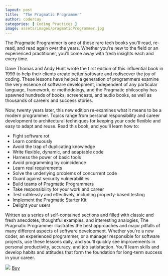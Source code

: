 ```yaml
---
layout: post
title:  "The Pragmatic Programmer"
author: codercuy
categories: [ Coding Practices ]
image: assets/images/pragmaticProgrammer.jpg
---
```


The Pragmatic Programmer is one of those rare tech books you'll read, re-read, and read again over the years. Whether you're new to the field or an experienced practitioner, you'll come away with fresh insights each and every time.

Dave Thomas and Andy Hunt wrote the first edition of this influential book in 1999 to help their clients create better software and rediscover the joy of coding. These lessons have helped a generation of programmers examine the very essence of software development, independent of any particular language, framework, or methodology, and the Pragmatic philosophy has spawned hundreds of books, screencasts, and audio books, as well as thousands of careers and success stories.

Now, twenty years later, this new edition re-examines what it means to be a modern programmer. Topics range from personal responsibility and career development to architectural techniques for keeping your code flexible and easy to adapt and reuse. Read this book, and you'll learn how to:

- Fight software rot
- Learn continuously
- Avoid the trap of duplicating knowledge
- Write flexible, dynamic, and adaptable code
- Harness the power of basic tools
- Avoid programming by coincidence
- Learn real requirements
- Solve the underlying problems of concurrent code
- Guard against security vulnerabilities
- Build teams of Pragmatic Programmers
- Take responsibility for your work and career
- Test ruthlessly and effectively, including property-based testing
- Implement the Pragmatic Starter Kit
- Delight your users

Written as a series of self-contained sections and filled with classic and fresh anecdotes, thoughtful examples, and interesting analogies, The Pragmatic Programmer illustrates the best approaches and major pitfalls of many different aspects of software development. Whether you're a new coder, an experienced programmer, or a manager responsible for software projects, use these lessons daily, and you'll quickly see improvements in personal productivity, accuracy, and job satisfaction. You'll learn skills and develop habits and attitudes that form the foundation for long-term success in your career.

<a href="https://www.amazon.de/-/en/David-Thomas/dp/0135957052?crid=16HTZ8PAMZYIG&keywords=The+Pragmatic+Programmer&qid=1665091792&qu=eyJxc2MiOiIxLjkzIiwicXNhIjoiMS4xNiIsInFzcCI6IjEuMDMifQ%3D%3D&sprefix=the+pragmatic+programmer%2Caps%2C333&sr=8-1&linkCode=li2&tag=mkgv89-21&linkId=2eadc0f2d2c5047aa701bd7cbe38fdfd&language=en_GB&ref_=as_li_ss_il" target="_blank"><img border="0" src="//ws-eu.amazon-adsystem.com/widgets/q?_encoding=UTF8&ASIN=0135957052&Format=_SL160_&ID=AsinImage&MarketPlace=DE&ServiceVersion=20070822&WS=1&tag=mkgv89-21&language=en_GB" ></a><img src="https://ir-de.amazon-adsystem.com/e/ir?t=mkgv89-21&language=en_GB&l=li2&o=3&a=0135957052" width="1" height="1" border="0" alt="" style="border:none !important; margin:0px !important;" />
<a target="_blank" href="https://amzn.to/3EjKjyx" class="btn btn-danger">Buy</a>